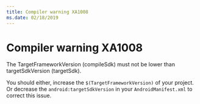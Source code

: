 ```yaml
---
title: Compiler warning XA1008
ms.date: 02/18/2019
---
```

# Compiler warning XA1008

The TargetFrameworkVersion (compileSdk) must not be lower than targetSdkVersion
(targetSdk).

You should either, increase the `$(TargetFrameworkVersion)` of your project. Or
decrease the `android:targetSdkVersion` in your `AndroidManifest.xml` to correct
this issue.
